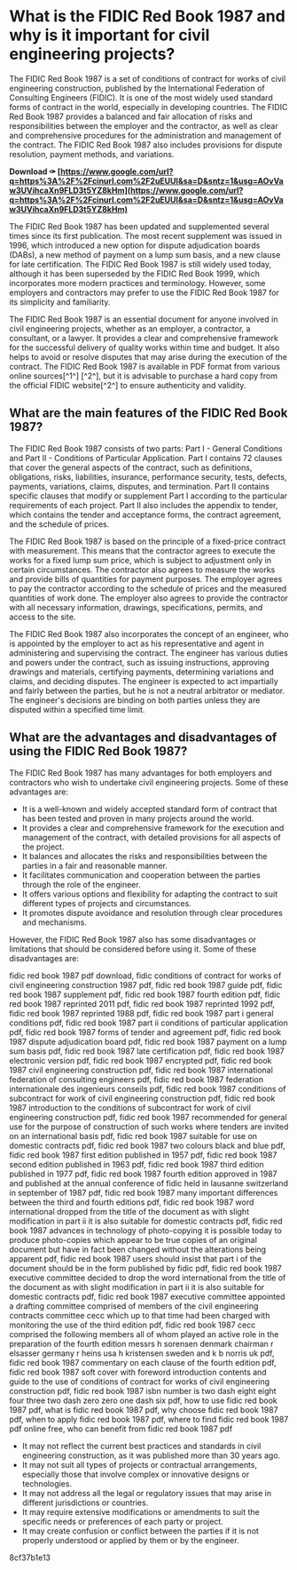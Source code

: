 
 
# What is the FIDIC Red Book 1987 and why is it important for civil engineering projects?
 
The FIDIC Red Book 1987 is a set of conditions of contract for works of civil engineering construction, published by the International Federation of Consulting Engineers (FIDIC). It is one of the most widely used standard forms of contract in the world, especially in developing countries. The FIDIC Red Book 1987 provides a balanced and fair allocation of risks and responsibilities between the employer and the contractor, as well as clear and comprehensive procedures for the administration and management of the contract. The FIDIC Red Book 1987 also includes provisions for dispute resolution, payment methods, and variations.
 
**Download ✑ [https://www.google.com/url?q=https%3A%2F%2Fcinurl.com%2F2uEUUl&sa=D&sntz=1&usg=AOvVaw3UVihcaXn9FLD3t5YZ8kHm](https://www.google.com/url?q=https%3A%2F%2Fcinurl.com%2F2uEUUl&sa=D&sntz=1&usg=AOvVaw3UVihcaXn9FLD3t5YZ8kHm)**


 
The FIDIC Red Book 1987 has been updated and supplemented several times since its first publication. The most recent supplement was issued in 1996, which introduced a new option for dispute adjudication boards (DABs), a new method of payment on a lump sum basis, and a new clause for late certification. The FIDIC Red Book 1987 is still widely used today, although it has been superseded by the FIDIC Red Book 1999, which incorporates more modern practices and terminology. However, some employers and contractors may prefer to use the FIDIC Red Book 1987 for its simplicity and familiarity.
 
The FIDIC Red Book 1987 is an essential document for anyone involved in civil engineering projects, whether as an employer, a contractor, a consultant, or a lawyer. It provides a clear and comprehensive framework for the successful delivery of quality works within time and budget. It also helps to avoid or resolve disputes that may arise during the execution of the contract. The FIDIC Red Book 1987 is available in PDF format from various online sources[^1^] [^2^], but it is advisable to purchase a hard copy from the official FIDIC website[^2^] to ensure authenticity and validity.
  
## What are the main features of the FIDIC Red Book 1987?
 
The FIDIC Red Book 1987 consists of two parts: Part I - General Conditions and Part II - Conditions of Particular Application. Part I contains 72 clauses that cover the general aspects of the contract, such as definitions, obligations, risks, liabilities, insurance, performance security, tests, defects, payments, variations, claims, disputes, and termination. Part II contains specific clauses that modify or supplement Part I according to the particular requirements of each project. Part II also includes the appendix to tender, which contains the tender and acceptance forms, the contract agreement, and the schedule of prices.
 
The FIDIC Red Book 1987 is based on the principle of a fixed-price contract with measurement. This means that the contractor agrees to execute the works for a fixed lump sum price, which is subject to adjustment only in certain circumstances. The contractor also agrees to measure the works and provide bills of quantities for payment purposes. The employer agrees to pay the contractor according to the schedule of prices and the measured quantities of work done. The employer also agrees to provide the contractor with all necessary information, drawings, specifications, permits, and access to the site.
 
The FIDIC Red Book 1987 also incorporates the concept of an engineer, who is appointed by the employer to act as his representative and agent in administering and supervising the contract. The engineer has various duties and powers under the contract, such as issuing instructions, approving drawings and materials, certifying payments, determining variations and claims, and deciding disputes. The engineer is expected to act impartially and fairly between the parties, but he is not a neutral arbitrator or mediator. The engineer's decisions are binding on both parties unless they are disputed within a specified time limit.
  
## What are the advantages and disadvantages of using the FIDIC Red Book 1987?
 
The FIDIC Red Book 1987 has many advantages for both employers and contractors who wish to undertake civil engineering projects. Some of these advantages are:
 
- It is a well-known and widely accepted standard form of contract that has been tested and proven in many projects around the world.
- It provides a clear and comprehensive framework for the execution and management of the contract, with detailed provisions for all aspects of the project.
- It balances and allocates the risks and responsibilities between the parties in a fair and reasonable manner.
- It facilitates communication and cooperation between the parties through the role of the engineer.
- It offers various options and flexibility for adapting the contract to suit different types of projects and circumstances.
- It promotes dispute avoidance and resolution through clear procedures and mechanisms.

However, the FIDIC Red Book 1987 also has some disadvantages or limitations that should be considered before using it. Some of these disadvantages are:
 
fidic red book 1987 pdf download,  fidic conditions of contract for works of civil engineering construction 1987 pdf,  fidic red book 1987 guide pdf,  fidic red book 1987 supplement pdf,  fidic red book 1987 fourth edition pdf,  fidic red book 1987 reprinted 2011 pdf,  fidic red book 1987 reprinted 1992 pdf,  fidic red book 1987 reprinted 1988 pdf,  fidic red book 1987 part i general conditions pdf,  fidic red book 1987 part ii conditions of particular application pdf,  fidic red book 1987 forms of tender and agreement pdf,  fidic red book 1987 dispute adjudication board pdf,  fidic red book 1987 payment on a lump sum basis pdf,  fidic red book 1987 late certification pdf,  fidic red book 1987 electronic version pdf,  fidic red book 1987 encrypted pdf,  fidic red book 1987 civil engineering construction pdf,  fidic red book 1987 international federation of consulting engineers pdf,  fidic red book 1987 federation internationale des ingenieurs conseils pdf,  fidic red book 1987 conditions of subcontract for work of civil engineering construction pdf,  fidic red book 1987 introduction to the conditions of subcontract for work of civil engineering construction pdf,  fidic red book 1987 recommended for general use for the purpose of construction of such works where tenders are invited on an international basis pdf,  fidic red book 1987 suitable for use on domestic contracts pdf,  fidic red book 1987 two colours black and blue pdf,  fidic red book 1987 first edition published in 1957 pdf,  fidic red book 1987 second edition published in 1963 pdf,  fidic red book 1987 third edition published in 1977 pdf,  fidic red book 1987 fourth edition approved in 1987 and published at the annual conference of fidic held in lausanne switzerland in september of 1987 pdf,  fidic red book 1987 many important differences between the third and fourth editions pdf,  fidic red book 1987 word international dropped from the title of the document as with slight modification in part ii it is also suitable for domestic contracts pdf,  fidic red book 1987 advances in technology of photo-copying it is possible today to produce photo-copies which appear to be true copies of an original document but have in fact been changed without the alterations being apparent pdf,  fidic red book 1987 users should insist that part i of the document should be in the form published by fidic pdf,  fidic red book 1987 executive committee decided to drop the word international from the title of the document as with slight modification in part ii it is also suitable for domestic contracts pdf,  fidic red book 1987 executive committee appointed a drafting committee comprised of members of the civil engineering contracts committee cecc which up to that time had been charged with monitoring the use of the third edition pdf,  fidic red book 1987 cecc comprised the following members all of whom played an active role in the preparation of the fourth edition messrs h sorensen denmark chairman r elsasser germany r heins usa h kristensen sweden and k b norris uk pdf,  fidic red book 1987 commentary on each clause of the fourth edition pdf,  fidic red book 1987 soft cover with foreword introduction contents and guide to the use of conditions of contract for works of civil engineering construction pdf,  fidic red book 1987 isbn number is two dash eight eight four three two dash zero zero one dash six pdf,  how to use fidic red book 1987 pdf,  what is fidic red book 1987 pdf,  why choose fidic red book 1987 pdf,  when to apply fidic red book 1987 pdf,  where to find fidic red book 1987 pdf online free,  who can benefit from fidic red book 1987 pdf

- It may not reflect the current best practices and standards in civil engineering construction, as it was published more than 30 years ago.
- It may not suit all types of projects or contractual arrangements, especially those that involve complex or innovative designs or technologies.
- It may not address all the legal or regulatory issues that may arise in different jurisdictions or countries.
- It may require extensive modifications or amendments to suit the specific needs or preferences of each party or project.
- It may create confusion or conflict between the parties if it is not properly understood or applied by them or by the engineer.

 8cf37b1e13
 

